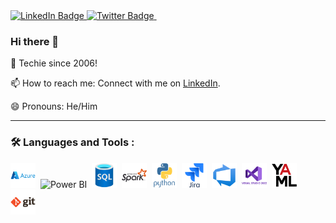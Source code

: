 <div id="badges">
  <a href="https://www.linkedin.com/in/chiranjibmazumdar/">
    <img src="https://img.shields.io/badge/LinkedIn-blue?style=for-the-badge&logo=linkedin&logoColor=white" alt="LinkedIn Badge"/>
  </a>
  <a href="https://twitter.com/chiranjibm">
    <img src="https://img.shields.io/badge/Twitter-blue?style=for-the-badge&logo=twitter&logoColor=white" alt="Twitter Badge"/>
  </a>
  <img src="https://komarev.com/ghpvc/?username=CMAZ83&style=flat-square&color=blue" alt=""/>
</div>


### Hi there 👋

<!--
**CMAZ83/CMAZ83** is a ✨ _special_ ✨ repository because its `README.md` (this file) appears on your GitHub profile.

Here are some ideas to get you started:

- 🔭 I’m currently working on reinventing myself after more than 17 years in the industry.
- 🌱 I’m currently learning Data Science.
- 👯 I’m looking to collaborate on ...
- 🤔 I’m looking for help with ...
- 💬 Ask me about ...
- 📫 How to reach me: ...
- 😄 Pronouns: ...
- ⚡ Fun fact: ...
-->
🔭 Techie since 2006! 

📫 How to reach me: Connect with me on [LinkedIn](https://www.linkedin.com/in/chiranjibmazumdar/). 

😄 Pronouns: He/Him

---

### :hammer_and_wrench: Languages and Tools :
<div>
  <img src="https://github.com/devicons/devicon/blob/master/icons/azure/azure-original-wordmark.svg" title="Azure" alt="Azure" width="40" height="40"/>&nbsp;
  <img src="https://github.com/microsoft/PowerBI-Icons/blob/main/SVG/Power-BI.svg" title="Power BI" alt="Power BI" width="40" height="40"/>&nbsp;  
  <img src="https://github.com/devicons/devicon/blob/master/icons/azuresqldatabase/azuresqldatabase-original.svg" title="Azure SQL Database" alt="Azure SQL Database" width="40" height="40"/>&nbsp;
    <img src="https://github.com/devicons/devicon/blob/master/icons/apachespark/apachespark-original-wordmark.svg" title="Apache Spark" alt="Apache Spark" width="40" height="40"/>&nbsp;  
  <img src="https://github.com/devicons/devicon/blob/master/icons/python/python-original-wordmark.svg" title="Python" alt="Python" width="40" height="40"/>&nbsp;
  <img src="https://github.com/devicons/devicon/blob/master/icons/jira/jira-original-wordmark.svg" title="Python" alt="Python" width="40" height="40"/>&nbsp;
  <img src="https://github.com/devicons/devicon/blob/master/icons/azuredevops/azuredevops-original.svg" title="Azure DevOps" alt="Azure DevOps" width="40" height="40"/>&nbsp;
  <img src="https://github.com/devicons/devicon/blob/master/icons/visualstudio/visualstudio-original-wordmark.svg" title="Visual Studio" alt="Visual Studio" width="40" height="40"/>&nbsp;
  <img src="https://github.com/devicons/devicon/blob/master/icons/yaml/yaml-original.svg" title="YAML" alt="YAML" width="40" height="40"/>&nbsp;
  <img src="https://github.com/devicons/devicon/blob/master/icons/git/git-original-wordmark.svg" title="Git" **alt="Git" width="40" height="40"/>
</div>
